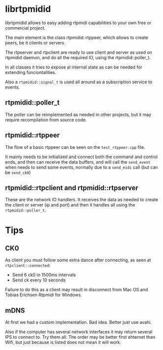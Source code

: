 # librtpmidid

librtpmidid allows to easy adding rtpmidi capabilities to your own free or
commercial project.

The main element is the class rtpmidid::rtppeer, which allows to create peers,
be it clients or servers.

The rtpserver and rtpclient are ready to use client and server as used on rtpmidid 
daemon, and do all the required IO, using the
rtpmidid::poller_t.

In all classes it tries to expose al internal state as can be needed for
extending funciontalities.

Also a `rtpmidid::signal_t` is used all around as a subscription service to
events.

## rtpmidid::poller_t

The poller can be reimplemented as needed in other projects, but it may require
recompilation from source code.

## rtpmidid::rtppeer

The flow of a basic rtppeer can be seen on the `test_rtppeer.cpp` file.

It mainly needs to be initialized and connect both the command and control
ends, and then can receive the data buffers, and will call the `send_event` when
needs to send some events, normally due to a `send_midi` call (but can be
`send_ck0`)

## rtpmidid::rtpclient and rtpmidid::rtpserver

These are the network IO handlers. It receives the data as needed to create the
client or server (ip and port) and then it handles all using the
`rtpmidid::poller_t`.

# Tips

## CK0

As client you must follow some extra dance after connecting, as seen at
`rtpclient::connected`:

- Send 6 ck0 in 1500ms intervals
- Send ck every 10 seconds

Failure to do this as a client may result in disconnect from Mac OS and Tobias
Erichsen Rtpmidi for Windows.

## mDNS

At first we had a custom implementation. Bad idea. Better just use avahi.

Also if the computer has several network interfaces it may return several IPS to
connect to. Try them all. The order may be better first ehternet than Wifi, but
just because is listed does not mean it will work.
